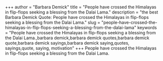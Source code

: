 +++
author = "Barbara Demick"
title = "People have crossed the Himalayas in flip-flops seeking a blessing from the Dalai Lama."
description = "the best Barbara Demick Quote: People have crossed the Himalayas in flip-flops seeking a blessing from the Dalai Lama."
slug = "people-have-crossed-the-himalayas-in-flip-flops-seeking-a-blessing-from-the-dalai-lama"
keywords = "People have crossed the Himalayas in flip-flops seeking a blessing from the Dalai Lama.,barbara demick,barbara demick quotes,barbara demick quote,barbara demick sayings,barbara demick saying,quotes, sayings,quote, saying, motivation"
+++
People have crossed the Himalayas in flip-flops seeking a blessing from the Dalai Lama.
